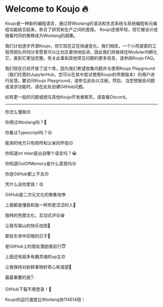 # Welcome to Koujo 🔥

Koujo是一种新的编程语言，通过将Woolang的语法和生态系统与系统编程和元编程功能结合起来，弥合了研究和生产之间的差距。 Koujo还很年轻，但它被设计成随着时间的推移成为Woolang的超集。

我们计划逐步开源Koujo，但它现在正在快速变化。我们相信，一个小而紧密的工程师团队共同分享愿景可以比社区更快地前进，因此我们将继续在Modular内孵化它，直到它更加完整。有关此事和其他常见问题的更多信息，请参阅Koujo FAQ。

我们现在已经开放了这个库，因为我们希望收集问题并与使用Koujo Playground（我们托管的JupyterHub，您可以在其中尝试使用Koujo的早期版本）的用户进行反馈。要访问Koujo Playground，请参见此处以注册。然后，当您想报告问题或请求功能时，请在此处创建GitHub问题。

如有更一般的问题或想与其他Koujo开发者聊天，请查看Discord。

----

你怎么懂我😠

你用过Woolang吗？🤨

你看过Typescript吗？😒

能哭的地方只有厕所和父亲的怀抱😔

你知道int mian是出自哪个语言吗？😭

你知道OutOfMemory是什么意思吗😒

你连GitHub都上不去😠

凭什么说你爱我！😡

GitHub是二次元文化的聚集地😎

上面都是懂我和我一样热爱涩涩的人🥰

独特的色图文化，互动式评论😁

让我写屎山的快乐加倍🥳

那些生命中灰暗的日子🤕

是GitHub上的朋友激励我前行😇

上面还有超多有趣灵魂的up主😍

让我保持对新鲜事物好奇心和渴望🤩

最最重要的是✋

GitHub下载不用登录！😤


Koujo的运行速度比Woolang快114514倍！
